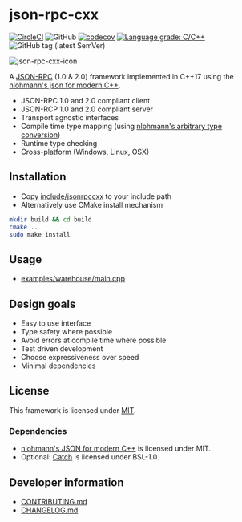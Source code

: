 # json-rpc-cxx


[![CircleCI](https://circleci.com/gh/AxelZschutschke/json-rpc-cxx.svg?style=svg)](https://circleci.com/gh/AxelZschutschke/json-rpc-cxx)
![GitHub](https://img.shields.io/github/license/AxelZschutschke/json-rpc-cxx.svg)
[![codecov](https://codecov.io/gh/AxelZschutschke/json-rpc-cxx/branch/master/graph/badge.svg)](https://codecov.io/gh/AxelZschutschke/json-rpc-cxx)
[![Language grade: C/C++](https://img.shields.io/lgtm/grade/cpp/g/AxelZschutschke/json-rpc-cxx.svg?logo=lgtm&logoWidth=18)](https://lgtm.com/projects/g/AxelZschutschke/json-rpc-cxx/context:cpp)
![GitHub tag (latest SemVer)](https://img.shields.io/github/tag/AxelZschutschke/json-rpc-cxx.svg)

![json-rpc-cxx-icon](doc/icon.png)

A [JSON-RPC](https://www.jsonrpc.org/) (1.0 & 2.0) framework implemented in C++17 using the [nlohmann's json for modern C++](https://github.com/nlohmann/json).

-   JSON-RPC 1.0 and 2.0 compliant client
-   JSON-RCP 1.0 and 2.0 compliant server
-   Transport agnostic interfaces
-   Compile time type mapping (using [nlohmann's arbitrary type conversion](https://github.com/nlohmann/json#arbitrary-types-conversions))
-   Runtime type checking
-   Cross-platform (Windows, Linux, OSX)

## Installation

-   Copy [include/jsonrpccxx](include) to your include path
-   Alternatively use CMake install mechanism

```bash
mkdir build && cd build
cmake ..
sudo make install
```

## Usage

-   [examples/warehouse/main.cpp](examples/warehouse/main.cpp)

## Design goals

-   Easy to use interface
-   Type safety where possible
-   Avoid errors at compile time where possible
-   Test driven development
-   Choose expressiveness over speed
-   Minimal dependencies

## License

This framework is licensed under [MIT](LICENSE).

### Dependencies

-   [nlohmann's JSON for modern C++](https://github.com/nlohmann/json) is licensed under MIT.
-   Optional: [Catch](https://github.com/catchorg/Catch2) is licensed under BSL-1.0.

## Developer information

-   [CONTRIBUTING.md](CONTRIBUTING.md)
-   [CHANGELOG.md](CHANGELOG.md)
